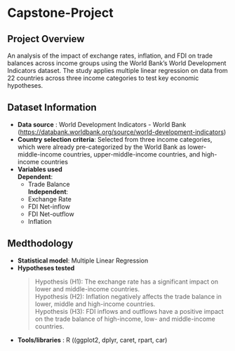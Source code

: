 # Capstone-Project

## Project Overview
An analysis of the impact of exchange rates, inflation, and FDI on trade balances across income groups using the World Bank’s World Development Indicators dataset. The study applies multiple linear regression on data from 22 countries across three income categories to test key economic hypotheses.

## Dataset Information
- **Data source** : World Development Indicators - World Bank (https://databank.worldbank.org/source/world-development-indicators)
- **Country selection criteria**: Selected from three income categories, which were already pre-categorized by the World Bank as lower-middle-income countries, upper-middle-income countries, and high-income countries
- **Variables used**</br>
  **Dependent**:
   - Trade Balance</br>
  **Independent**:</br>
    - Exchange Rate
    - FDI Net-inflow
    - FDI Net-outflow
    - Inflation

## Medthodology
- **Statistical model**: Multiple Linear Regression
- **Hypotheses tested**
  > Hypothesis (H1): The exchange rate has a significant impact on lower and middle-income countries.</br>
  > Hypothesis (H2): Inflation negatively affects the trade balance in lower, middle and high-income countries.</br>
  > Hypothesis (H3): FDI inflows and outflows have a positive impact on the trade balance of high-income, low- and middle-income countries.</br>
- **Tools/libraries** : R ((ggplot2, dplyr, caret, rpart, car)
